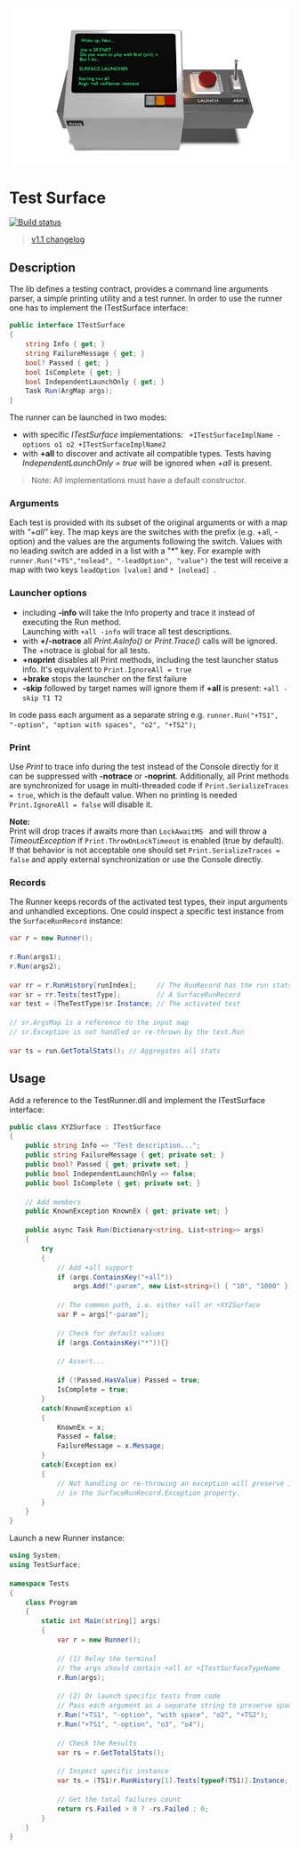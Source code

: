 ﻿![](https://raw.githubusercontent.com/arsuq/TestSurface/master/Launcher.png)

# Test Surface

[![Build status](https://ci.appveyor.com/api/projects/status/744v953l9v35b05a?svg=true)](https://ci.appveyor.com/project/arsuq/files-5y6ur)
> [v1.1 changelog](CHANGELOG.md)

## Description

The lib defines a testing contract, provides a command line arguments parser, a simple printing utility
and a test runner. In order to use the runner one has to implement the ITestSurface interface:

```csharp
public interface ITestSurface
{
	string Info { get; }
	string FailureMessage { get; }
	bool? Passed { get; }
	bool IsComplete { get; }
	bool IndependentLaunchOnly { get; }
	Task Run(ArgMap args);
}
``` 

The runner can be launched in two modes:

- with specific *ITestSurface* implementations: ``` +ITestSurfaceImplName -options o1 o2 +ITestSurfaceImplName2```
- with **+all** to discover and activate all compatible types. Tests having *IndependentLaunchOnly = true* will be 
  ignored when *+all* is present.

> Note: All implementations must have a default constructor.

### Arguments

Each test is provided with its subset of the original arguments or with a map with *"+all"* key.
The map keys are the switches with the prefix (e.g. +all, -option) and the values are the arguments following the switch.
Values with no leading switch are added in a list with a "*" key. For example with
``` runner.Run("+TS","nolead", "-leadOption", "value") ``` the test will receive a map with two keys
```leadOption [value]``` and ```* [nolead] ```.  



### Launcher options

- including **-info** will take the Info property and trace it instead of executing the Run method.   
  Launching with ```+all -info```  will trace all test descriptions.
- with **+/-notrace** all *Print.AsInfo()* or *Print.Trace()* calls will be ignored. The +notrace is global for all tests.
- **+noprint** disables all Print methods, including the test launcher status info. It's equivalent to ```Print.IgnoreAll = true```
- **+brake** stops the launcher on the first failure
- **-skip** followed by target names will ignore them if **+all** is present: ```+all -skip T1 T2```

 In code pass each argument as a separate string e.g.
```runner.Run("+TS1", "-option", "option with spaces", "o2", "+TS2"); ```


### Print 

Use *Print* to trace info during the test instead of the Console directly for it can be suppressed
with **-notrace** or **-noprint**. Additionally, all Print methods are synchronized for usage in multi-threaded code 
if ```Print.SerializeTraces = true```, which is the default value. 
When no printing is needed ```Print.IgnoreAll = false``` will disable it.

**Note:**   
Print will drop traces if awaits more than ```LockAwaitMS ``` and will throw a *TimeoutException* if 
```Print.ThrowOnLockTimeout``` is enabled (true by default). If that behavior is not acceptable 
one should set ```Print.SerializeTraces = false``` and apply external synchronization or use the Console directly.


### Records

The Runner keeps records of the activated test types, their input arguments and unhandled exceptions.
One could inspect a specific test instance from the ```SurfaceRunRecord``` instance:

```csharp
var r = new Runner();

r.Run(args1);
r.Run(args2);

var rr = r.RunHistory[runIndex];     // The RunRecord has the run stats
var sr = rr.Tests[testType];         // A SurfaceRunRecord
var test = (TheTestType)sr.Instance; // The activated test

// sr.ArgsMap is a reference to the input map
// sr.Exception is not handled or re-thrown by the test.Run

var ts = run.GetTotalStats(); // Aggregates all stats   

```





## Usage

Add a reference to the TestRunner.dll and implement the ITestSurface interface:
```csharp
public class XYZSurface : ITestSurface
{
    public string Info => "Test description...";
    public string FailureMessage { get; private set; }
    public bool? Passed { get; private set; }
    public bool IndependentLaunchOnly => false;
    public bool IsComplete { get; private set; }
	
    // Add members
    public KnownException KnownEx { get; private set; }  	

    public async Task Run(Dictionary<string, List<string>> args)
    {
        try
        {
            // Add +all support  
            if (args.ContainsKey("+all"))
                args.Add("-param", new List<string>() { "10", "1000" });

            // The common path, i.e. either +all or +XYZSurface
            var P = args["-param"];

            // Check for default values  
            if (args.ContainsKey("*")){}

            // Assert...
			
            if (!Passed.HasValue) Passed = true;
            IsComplete = true;
        }
        catch(KnownException x)
        {
            KnownEx = x;
            Passed = false;
            FailureMessage = x.Message;
        }
        catch(Exception ex)
        {
            // Not handling or re-throwing an exception will preserve it
            // in the SurfaceRunRecord.Exception property.
        }
    }
}
```


Launch a new Runner instance:


```csharp
using System;
using TestSurface;

namespace Tests
{
    class Program
    {
        static int Main(string[] args)
        {
            var r = new Runner();
           
            // (1) Relay the terminal
            // The args should contain +all or +ITestSurfaceTypeName
            r.Run(args);

            // (2) Or launch specific tests from code
            // Pass each argument as a separate string to preserve spaces 
            r.Run("+TS1", "-option", "with space", "o2", "+TS2");
            r.Run("+TS1", "-option", "o3", "o4");
            
            // Check the Results
            var rs = r.GetTotalStats();
			
            // Inspect specific instance
            var ts = (TS1)r.RunHistory[1].Tests[typeof(TS1)].Instance;
			
            // Get the total failures count
            return rs.Failed > 0 ? -rs.Failed : 0;
        }
    }
}
```

